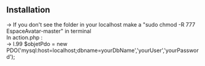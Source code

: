 ## Installation

-> If you don't see the folder in your localhost make a "sudo chmod -R 777 EspaceAvatar-master" in terminal 
<br>
In action.php :
<br>
-> l.99 $objetPdo = new PDO('mysql:host=localhost;dbname=yourDbName','yourUser','yourPassword');
